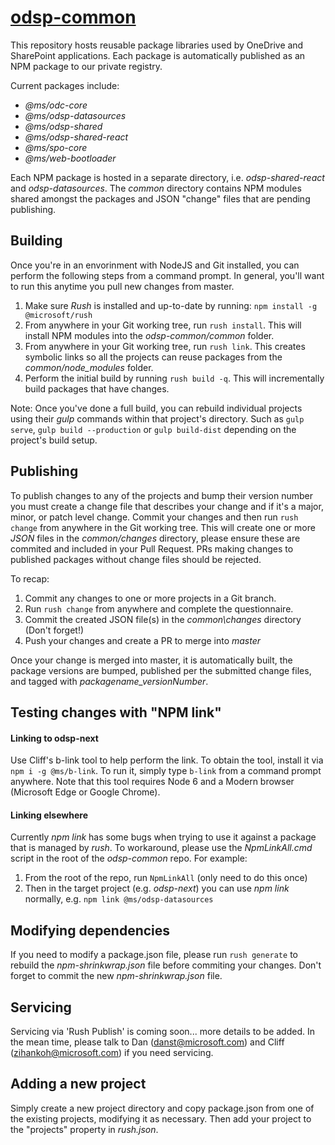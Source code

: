 # [odsp-common](https://onedrive.visualstudio.com/DefaultCollection/OneDriveWeb/_git/odsp-common)
This repository hosts reusable package libraries used by OneDrive and SharePoint applications. Each package is automatically published as an NPM package to our private registry.

Current packages include:
- *@ms/odc-core*
- *@ms/odsp-datasources*
- *@ms/odsp-shared*
- *@ms/odsp-shared-react*
- *@ms/spo-core*
- *@ms/web-bootloader*

Each NPM package is hosted in a separate directory, i.e. *odsp-shared-react* and *odsp-datasources*. The *common* directory contains NPM modules shared amongst the packages and JSON "change" files that are pending publishing.

## Building

Once you're in an envorinment with NodeJS and Git installed, you can perform the following steps from a command prompt. In general, you'll want to run this anytime you pull new changes from master.
1. Make sure *Rush* is installed and up-to-date by running: `npm install -g @microsoft/rush`
2. From anywhere in your Git working tree, run `rush install`. This will install NPM modules into the *odsp-common/common* folder.
3. From anywhere in your Git working tree, run `rush link`. This creates symbolic links so all the projects can reuse packages from the *common/node_modules* folder.
4. Perform the initial build by running `rush build -q`. This will incrementally build packages that have changes.

Note: Once you've done a full build, you can rebuild individual projects using their *gulp* commands within that project's directory. Such as `gulp serve`, `gulp build --production` or `gulp build-dist` depending on the project's build setup.

## Publishing

To publish changes to any of the projects and bump their version number you must create a change file that describes your change and if it's a major, minor, or patch level change.
Commit your changes and then run `rush change` from anywhere in the Git working tree.
This will create one or more *JSON* files in the *common/changes* directory, please ensure these are commited and included in your Pull Request. PRs making changes to published packages without change files should be rejected.

To recap:
1. Commit any changes to one or more projects in a Git branch.
2. Run `rush change` from anywhere and complete the questionnaire.
3. Commit the created JSON file(s) in the *common\changes* directory (Don't forget!)
4. Push your changes and create a PR to merge into *master*

Once your change is merged into master, it is automatically built, the package versions are bumped, published per the submitted change files, and tagged with *packagename_versionNumber*.  

## Testing changes with "NPM link"

#### Linking to odsp-next ####

Use Cliff's b-link tool to help perform the link. To obtain the tool, install it via `npm i -g @ms/b-link`. To run it, simply type `b-link` from a command prompt anywhere. Note that this tool requires Node 6 and a Modern browser (Microsoft Edge or Google Chrome).

#### Linking elsewhere ####

Currently *npm link* has some bugs when trying to use it against a package that is managed by *rush*. To workaround, please use the *NpmLinkAll.cmd* script in the root of the *odsp-common* repo. For example:
1. From the root of the repo, run `NpmLinkAll` (only need to do this once)
2. Then in the target project (e.g. *odsp-next*) you can use *npm link* normally, e.g. `npm link @ms/odsp-datasources`

## Modifying dependencies
If you need to modify a package.json file, please run `rush generate` to rebuild the *npm-shrinkwrap.json* file before commiting your changes. Don't forget to commit the new *npm-shrinkwrap.json* file.

## Servicing
Servicing via 'Rush Publish' is coming soon... more details to be added. In the mean time, please talk to Dan (danst@microsoft.com) and Cliff (zihankoh@microsoft.com) if you need servicing.

## Adding a new project

Simply create a new project directory and copy package.json from one of the existing projects, modifying it as necessary. Then add your project to the "projects" property in *rush.json*.

